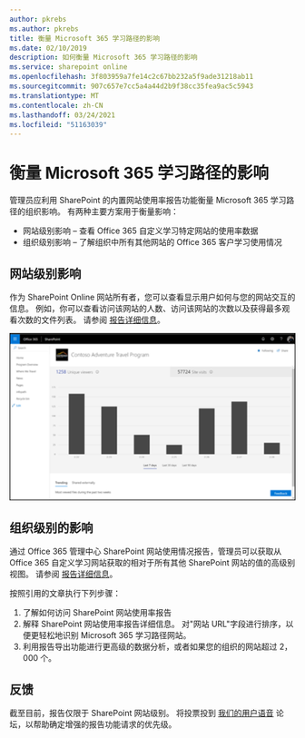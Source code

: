 ```yaml
---
author: pkrebs
ms.author: pkrebs
title: 衡量 Microsoft 365 学习路径的影响
ms.date: 02/10/2019
description: 如何衡量 Microsoft 365 学习路径的影响
ms.service: sharepoint online
ms.openlocfilehash: 3f803959a7fe14c2c67bb232a5f9ade31218ab11
ms.sourcegitcommit: 907c657e7cc5a4a44d2b9f38cc35fea9ac5c5943
ms.translationtype: MT
ms.contentlocale: zh-CN
ms.lasthandoff: 03/24/2021
ms.locfileid: "51163039"
---
```

# <a name="measuring-impact-of-microsoft-365-learning-pathways"></a>衡量 Microsoft 365 学习路径的影响

管理员应利用 SharePoint 的内置网站使用率报告功能衡量 Microsoft 365 学习路径的组织影响。 有两种主要方案用于衡量影响： 
- 网站级别影响 – 查看 Office 365 自定义学习特定网站的使用率数据 
- 组织级别影响 – 了解组织中所有其他网站的 Office 365 客户学习使用情况

## <a name="site-level-impact"></a>网站级别影响

作为 SharePoint Online 网站所有者，您可以查看显示用户如何与您的网站交互的信息。 例如，你可以查看访问该网站的人数、访问该网站的次数以及获得最多观看次数的文件列表。 请参阅 [报告详细信息](https://support.office.com/article/view-usage-data-for-your-sharepoint-site-2fa8ddc2-c4b3-4268-8d26-a772dc55779e)。 

![cg-measureimpactreport.png](media/cg-measureimpactreport.png)

## <a name="organization-level-impact"></a>组织级别的影响
通过 Office 365 管理中心 SharePoint 网站使用情况报告，管理员可以获取从 Office 365 自定义学习网站获取的相对于所有其他 SharePoint 网站的值的高级别视图。 请参阅 [报告详细信息](/office365/admin/activity-reports/sharepoint-site-usage?view=o365-worldwide)。
 
按照引用的文章执行下列步骤： 
1. 了解如何访问 SharePoint 网站使用率报告 
2. 解释 SharePoint 网站使用率报告详细信息。 对"网站 URL"字段进行排序，以便更轻松地识别 Microsoft 365 学习路径网站。 
3. 利用报告导出功能进行更高级的数据分析，或者如果您的组织的网站超过 2，000 个。 

## <a name="feedback"></a>反馈

截至目前，报告仅限于 SharePoint 网站级别。 将投票投到 [我们的用户语音](https://go.microsoft.com/fwlink/?linkid=2109552) 论坛，以帮助确定增强的报告功能请求的优先级。